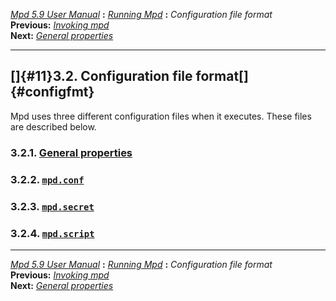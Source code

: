 [*Mpd 5.9 User Manual*](README.md) **:** [*Running Mpd*](mpd9.md) **:**
*Configuration file format*\
**Previous:** [*Invoking mpd*](mpd10.md)\
**Next:** [*General properties*](mpd12.md)

------------------------------------------------------------------------

## []{#11}3.2. Configuration file format[]{#configfmt}

Mpd uses three different configuration files when it executes. These
files are described below.

### 3.2.1. [General properties](mpd12.md#12)

### 3.2.2. [`mpd.conf`](mpd13.md#13)

### 3.2.3. [`mpd.secret`](mpd14.md#14)

### 3.2.4. [`mpd.script`](mpd15.md#15)

------------------------------------------------------------------------

[*Mpd 5.9 User Manual*](README.md) **:** [*Running Mpd*](mpd9.md) **:**
*Configuration file format*\
**Previous:** [*Invoking mpd*](mpd10.md)\
**Next:** [*General properties*](mpd12.md)
